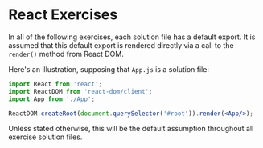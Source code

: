 # React Exercises

In all of the following exercises, each solution file has a default export. It is assumed that this default export is rendered directly via a call to the `render()` method from React DOM.

Here's an illustration, supposing that `App.js` is a solution file:

```jsx
import React from 'react';
import ReactDOM from 'react-dom/client';
import App from './App';

ReactDOM.createRoot(document.querySelector('#root')).render(<App/>);
```

Unless stated otherwise, this will be the default assumption throughout all exercise solution files.